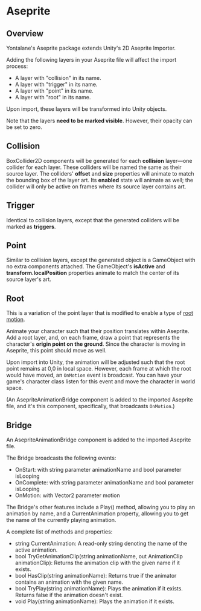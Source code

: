 # Aseprite

## Overview

Yontalane's Aseprite package extends Unity's 2D Aseprite Importer.

Adding the following layers in your Aseprite file will affect the import process:

* A layer with "collision" in its name.
* A layer with "trigger" in its name.
* A layer with "point" in its name.
* A layer with "root" in its name.

Upon import, these layers will be transformed into Unity objects.

Note that the layers **need to be marked visible**. However, their opacity can be set to zero.

## Collision

BoxCollider2D components will be generated for each **collision** layer—one collider for each layer. These colliders will be named the same as their source layer. The colliders' **offset** and **size** properties will animate to match the bounding box of the layer art. Its **enabled** state will animate as well; the collider will only be active on frames where its source layer contains art.

## Trigger

Identical to collision layers, except that the generated colliders will be marked as **triggers**.

## Point

Similar to collision layers, except the generated object is a GameObject with no extra components attached. The GameObject's **isActive** and **transform.localPosition** properties animate to match the center of its source layer's art.

## Root

This is a variation of the point layer that is modified to enable a type of [root motion](https://docs.unity3d.com/6000.1/Documentation/Manual/RootMotion.html).

Animate your character such that their position translates within Aseprite. Add a root layer, and, on each frame, draw a point that represents the character's **origin point on the ground**. Since the character is moving in Aseprite, this point should move as well.

Upon import into Unity, the animation will be adjusted such that the root point remains at 0,0 in local space. However, each frame at which the root would have moved, an `OnMotion` event is broadcast. You can have your game's character class listen for this event and move the character in world space.

(An AsepriteAnimationBridge component is added to the imported Aseprite file, and it's this component, specifically, that broadcasts `OnMotion`.)

## Bridge

An AsepriteAnimationBridge component is added to the imported Aseprite file.

The Bridge broadcasts the following events:

* OnStart: with string parameter animationName and bool parameter isLooping
* OnComplete: with string parameter animationName and bool parameter isLooping
* OnMotion: with Vector2 parameter motion

The Bridge's other features include a Play() method, allowing you to play an animation by name, and a CurrentAnimation property, allowing you to get the name of the currently playing animation.

A complete list of methods and properties:

* string CurrentAnimation: A read-only string denoting the name of the active animation.
* bool TryGetAnimationClip(string animationName, out AnimationClip animationClip): Returns the animation clip with the given name if it exists.
* bool HasClip(string animationName): Returns true if the animator contains an animation with the given name.
* bool TryPlay(string animationName): Plays the animation if it exists. Returns false if the animation doesn't exist.
* void Play(string animationName): Plays the animation if it exists.